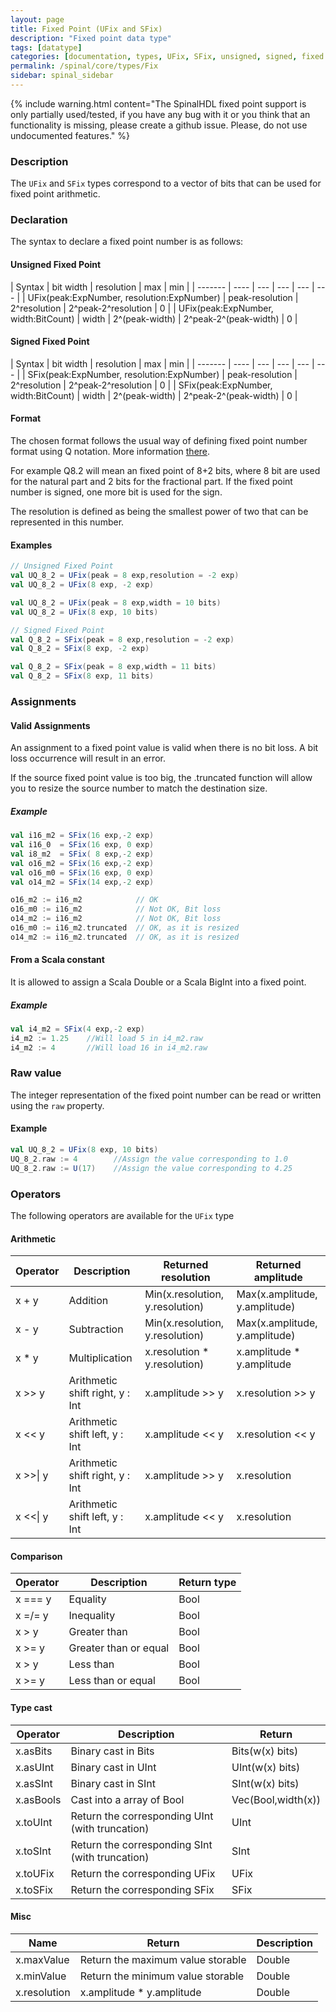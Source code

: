 ```yaml
---
layout: page
title: Fixed Point (UFix and SFix)
description: "Fixed point data type"
tags: [datatype]
categories: [documentation, types, UFix, SFix, unsigned, signed, fixed point]
permalink: /spinal/core/types/Fix
sidebar: spinal_sidebar
---
```

{% include warning.html content="The SpinalHDL fixed point support is only partially used/tested, if you have any bug with it or you think that an functionality is missing, please create a github issue. Please, do not use undocumented features." %}

### Description
The `UFix` and `SFix` types correspond to a vector of bits that can be used for fixed point
arithmetic.

### Declaration
The syntax to declare a fixed point number is as follows:

#### Unsigned Fixed Point

| Syntax |  bit width | resolution | max | min |
| ------- | ---- | --- |  --- |  --- |  --- |
| UFix(peak:ExpNumber, resolution:ExpNumber) | peak-resolution | 2^resolution | 2^peak-2^resolution | 0 |
| UFix(peak:ExpNumber, width:BitCount) | width | 2^(peak-width) | 2^peak-2^(peak-width) | 0 |

#### Signed Fixed Point

| Syntax |  bit width | resolution | max | min |
| ------- | ---- | --- |  --- |  --- |  --- |
| SFix(peak:ExpNumber, resolution:ExpNumber) | peak-resolution | 2^resolution | 2^peak-2^resolution | 0 |
| SFix(peak:ExpNumber, width:BitCount) | width | 2^(peak-width) | 2^peak-2^(peak-width) | 0 |

#### Format

The chosen format follows the usual way of defining fixed point number format using Q notation. More information [there](https://en.wikipedia.org/wiki/Q_(number_format)).

For example Q8.2 will mean an fixed point of 8+2 bits, where 8 bit are used for the natural part and 2 bits for the fractional part.
If the fixed point number is signed, one more bit is used for the sign.

The resolution is defined as being the smallest power of two that can be represented in this number.

#### Examples
```scala
// Unsigned Fixed Point
val UQ_8_2 = UFix(peak = 8 exp,resolution = -2 exp)
val UQ_8_2 = UFix(8 exp, -2 exp)

val UQ_8_2 = UFix(peak = 8 exp,width = 10 bits)
val UQ_8_2 = UFix(8 exp, 10 bits)

// Signed Fixed Point
val Q_8_2 = SFix(peak = 8 exp,resolution = -2 exp)
val Q_8_2 = SFix(8 exp, -2 exp)

val Q_8_2 = SFix(peak = 8 exp,width = 11 bits)
val Q_8_2 = SFix(8 exp, 11 bits)
```

### Assignments

#### Valid Assignments
An assignment to a fixed point value is valid when there is no bit loss. A bit loss occurrence
will result in an error.

If the source fixed point value is too big, the .truncated function will allow you to
resize the source number to match the destination size.

##### Example
```scala
val i16_m2 = SFix(16 exp,-2 exp)
val i16_0  = SFix(16 exp, 0 exp)
val i8_m2  = SFix( 8 exp,-2 exp)
val o16_m2 = SFix(16 exp,-2 exp)
val o16_m0 = SFix(16 exp, 0 exp)
val o14_m2 = SFix(14 exp,-2 exp)

o16_m2 := i16_m2            // OK
o16_m0 := i16_m2            // Not OK, Bit loss
o14_m2 := i16_m2            // Not OK, Bit loss
o16_m0 := i16_m2.truncated  // OK, as it is resized
o14_m2 := i16_m2.truncated  // OK, as it is resized
```

#### From a Scala constant
It is allowed to assign a Scala Double or a Scala BigInt into a fixed point.

##### Example
```scala
val i4_m2 = SFix(4 exp,-2 exp)
i4_m2 := 1.25    //Will load 5 in i4_m2.raw
i4_m2 := 4       //Will load 16 in i4_m2.raw
```

### Raw value
The integer representation of the fixed point number can be read or written using the
`raw` property.

#### Example
```scala
val UQ_8_2 = UFix(8 exp, 10 bits)
UQ_8_2.raw := 4        //Assign the value corresponding to 1.0
UQ_8_2.raw := U(17)    //Assign the value corresponding to 4.25
```

### Operators
The following operators are available for the `UFix` type

#### Arithmetic

| Operator | Description | Returned resolution | Returned amplitude |
| ------- | ---- | --- | --- |
| x + y |  Addition |  Min(x.resolution, y.resolution) | Max(x.amplitude, y.amplitude) |
| x - y |  Subtraction  |   Min(x.resolution, y.resolution) | Max(x.amplitude, y.amplitude) |
| x * y |  Multiplication |  x.resolution * y.resolution) | x.amplitude * y.amplitude |
| x >> y |  Arithmetic shift right, y : Int | x.amplitude >> y | x.resolution >> y |
| x << y |  Arithmetic shift left, y : Int| x.amplitude << y | x.resolution << y |
| x >>\| y |  Arithmetic shift right, y : Int | x.amplitude >> y | x.resolution |
| x <<\| y |  Arithmetic shift left, y : Int | x.amplitude << y |  x.resolution |

#### Comparison

| Operator | Description | Return type |
| ------- | ---- | --- |
| x === y  |  Equality | Bool |
| x =/= y  |  Inequality | Bool |
| x > y |  Greater than  | Bool  |
| x >= y |  Greater than or equal | Bool  |
| x > y |  Less than  | Bool |
| x >= y |  Less than or equal | Bool  |

#### Type cast

| Operator | Description | Return |
| ------- | ---- | --- |
| x.asBits |  Binary cast in Bits | Bits(w(x) bits) |
| x.asUInt |  Binary cast in UInt | UInt(w(x) bits) |
| x.asSInt |  Binary cast in SInt | SInt(w(x) bits) |
| x.asBools |  Cast into a array of Bool | Vec(Bool,width(x)) |
| x.toUInt | Return the corresponding UInt (with truncation) | UInt |
| x.toSInt | Return the corresponding SInt (with truncation) | SInt |
| x.toUFix | Return the corresponding UFix | UFix |
| x.toSFix | Return the corresponding SFix | SFix |

#### Misc

| Name | Return | Description |
| ------- | ---- | --- |
| x.maxValue | Return the maximum value storable | Double |
| x.minValue | Return the minimum value storable | Double |
| x.resolution | x.amplitude * y.amplitude | Double |
